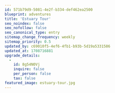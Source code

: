 ```yaml
---
id: 571b79d9-5081-4e2f-b334-def462ea2500
blueprint: adventures
title: 'Estuary Tour'
seo_noindex: false
seo_nofollow: false
seo_canonical_type: entry
sitemap_change_frequency: weekly
sitemap_priority: 0.5
updated_by: c69010f5-4ef6-4fb1-b93b-5d19a5331586
updated_at: 1708716881
upgrade_details:
  -
    id: 8g54N0Vj
    inquire: false
    per_person: false
    tax: false
featured_image: estuary-tour.jpg
---
```

